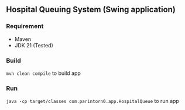 ## Hospital Queuing System (Swing application)

### Requirement
- Maven
- JDK 21 (Tested)

### Build
`mvn clean compile` to build app

### Run
`java -cp target/classes com.parintorn0.app.HospitalQueue` to run app